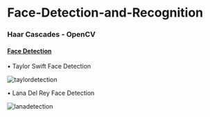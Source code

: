 # Face-Detection-and-Recognition

### Haar Cascades - OpenCV

#### [Face Detection](https://github.com/defnebusecelik/Face-Detection-and-Recognition/blob/main/facedetection.py)

• Taylor Swift Face Detection

![taylordetection](https://github.com/defnebusecelik/Face-Detection-and-Recognition/assets/110555559/47b1375e-f571-4827-bd2a-3012a3ebd788)

• Lana Del Rey Face Detection

![lanadetection](https://github.com/defnebusecelik/Face-Detection-and-Recognition/assets/110555559/6b2a41d0-d724-45c7-a55d-c8921e66d1a5)

